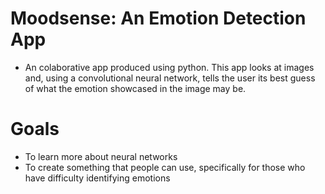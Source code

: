 # Moodsense: An Emotion Detection App
- An colaborative app produced using python. This app looks at images and, using a convolutional neural network, tells the user its best guess of what the emotion showcased in the image may be.

# Goals
- To learn more about neural networks
- To create something that people can use, specifically for those who have difficulty identifying emotions